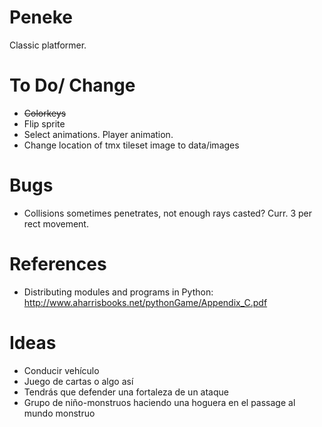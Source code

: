 # Peneke
Classic platformer.

# To Do/ Change
* ~~Colorkeys~~
* Flip sprite
* Select animations. Player animation.
* Change location of tmx tileset image to data/images 

# Bugs
* Collisions sometimes penetrates, not enough rays casted? Curr. 3 per rect movement.

# References
* Distributing modules and programs in Python: http://www.aharrisbooks.net/pythonGame/Appendix_C.pdf

# Ideas
* Conducir vehículo
* Juego de cartas o algo así
* Tendrás que defender una fortaleza de un ataque
* Grupo de niño-monstruos haciendo una hoguera en el passage al mundo monstruo




